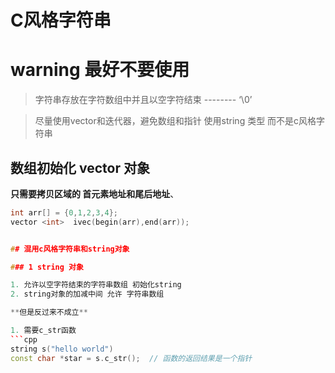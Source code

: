 
# C风格字符串

# warning  最好不要使用

> 字符串存放在字符数组中并且以空字符结束  --------  ‘\0’

> 尽量使用vector和迭代器，避免数组和指针
> 使用string 类型 而不是c风格字符串


## 数组初始化 vector 对象
**只需要拷贝区域的 首元素地址和尾后地址**、
```cpp
int arr[] = {0,1,2,3,4};
vector <int>  ivec(begin(arr),end(arr));


## 混用c风格字符串和string对象

### 1 string 对象

1. 允许以空字符结束的字符串数组 初始化string
2. string对象的加减中间 允许 字符串数组

**但是反过来不成立**

1. 需要c_str函数
```cpp
string s("hello world")
const char *star = s.c_str();  // 函数的返回结果是一个指针
```
